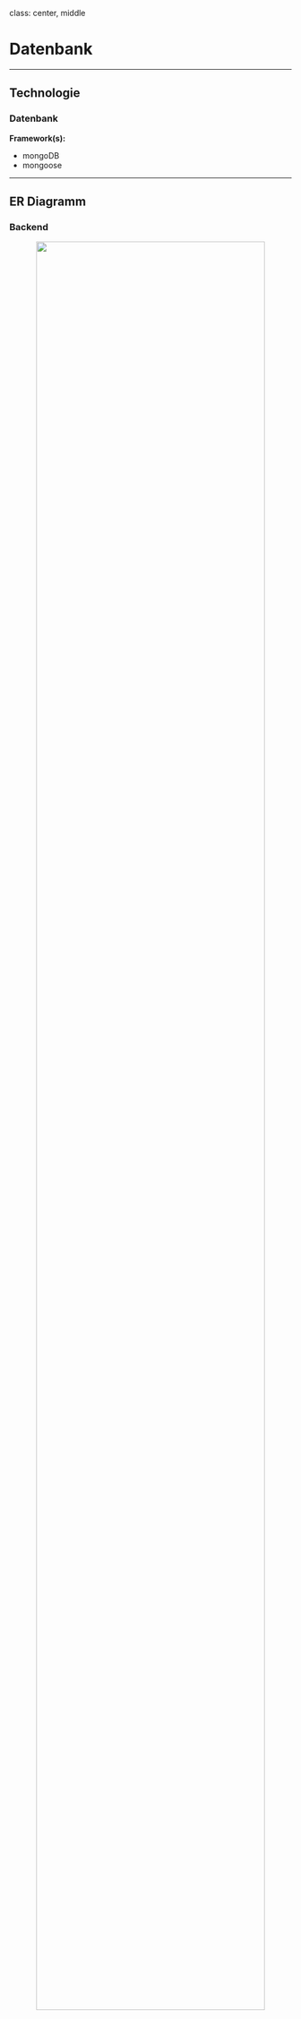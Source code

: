 class: center, middle
# Datenbank

---

## Technologie
### Datenbank

__Framework(s):__
- mongoDB
- mongoose

---

## ER Diagramm
### Backend

<center><img src="images/deepGreen_ER_diag.png" width="90%" /></center>

---

## Code-Snippets
### Backend
#### Objekt-Abbildung der User Daten

```javascript
let userDataSchema = new mongoose.Schema({
  _id: { type: Schema.Types.ObjectId, required: true },
  username: String,
  password: String,
  elo: Number,
  token: String
},
  { collection: 'user' }
);

userDataSchema.methods.calcElo = (enemyElo, result) => {
  if (enemyElo === Number) {
    let exp = (enemyElo - this.elo) / 400;
    let median = 1 / (1 + Math.pow(10, exp));

    this.elo = this.elo + (10 * (result - median));
  }

  return this.elo;
};
```

---

## Code-Snippets
### Backend
#### Objekt-Abbildung der gesicherten Spiele

```javascript
let gameDataSchema = new mongoose.Schema({
  _id: { type: Schema.Types.ObjectId, required: true },
  fen: [String],
  whiteID: String,
  blackID: String,
  winner: String
},
  { collection: 'games' }
);
```

---

## Code-Snippets
### Backend
#### Objekt-Abbildung der aktiven Spiele

```javascript
let activeGameDataSchema = new mongoose.Schema({
  _id: { type: Schema.Types.ObjectId, required: true },
  whiteID: String,
  blackID: String,
  viewers: [String],
  socketRoom: String
},
  { collection: 'activeGames' }
);
```